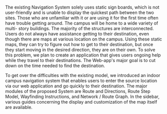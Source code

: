 The existing Navigation System solely uses static sign boards, which is not user-friendly and is unable to display the quickest path between the two sites. Those who are unfamiliar with it or are using it for the first time often have trouble getting around. The campus will be home to a wide variety of multi- story buildings. The majority of the structures are interconnected. Users do not always have assistance getting to their destination, even though there are maps at various location on the campus. Using these static maps, they can try to figure out how to get to their destination, but once they start moving in the desired direction, they are on their own. To solve this problem, we plan to create an application that gives users ongoing help while they travel to their destinations. The Web-app's major goal is to cut down on the time needed to find the destination. 

To get over the difficulties with the existing model, we introduced an indoor campus navigation system that enables users to enter the source location via our web application and go quickly to their destination. The major modules of the proposed System are Route and Directions, Route Step Model, Wayfinding Instructions, and Network / Route Graph. In the sidebar, various guides concerning the display and customization of the map itself are available. 
